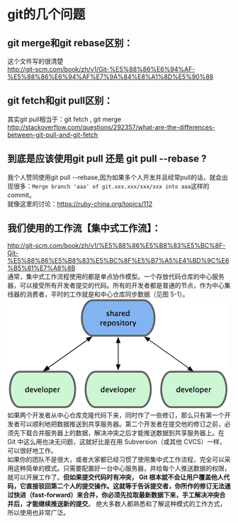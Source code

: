# git的几个问题

## git merge和git rebase区别：
这个文件写的很清楚    
http://git-scm.com/book/zh/v1/Git-%E5%88%86%E6%94%AF-%E5%88%86%E6%94%AF%E7%9A%84%E8%A1%8D%E5%90%88     

## git fetch和git pull区别：
其实git pull相当于：git fetch , git merge     
http://stackoverflow.com/questions/292357/what-are-the-differences-between-git-pull-and-git-fetch    

## 到底是应该使用git pull 还是 git pull --rebase ?
我个人赞同使用git pull --rebase,因为如果多个人开发并且经常pull的话，就会出现很多：`Merge branch 'aaa' of git.xxx.xxx/xxx/xxx into aaa`这样的commit。     
就像这里的讨论：https://ruby-china.org/topics/112

## 我们使用的工作流【集中式工作流】：
http://git-scm.com/book/zh/v1/%E5%88%86%E5%B8%83%E5%BC%8F-Git-%E5%88%86%E5%B8%83%E5%BC%8F%E5%B7%A5%E4%BD%9C%E6%B5%81%E7%A8%8B      
通常，集中式工作流程使用的都是单点协作模型。一个存放代码仓库的中心服务器，可以接受所有开发者提交的代码。所有的开发者都是普通的节点，作为中心集线器的消费者，平时的工作就是和中心仓库同步数据（见图 5-1）。  
![workflow.png](./image/workflow.png)
如果两个开发者从中心仓库克隆代码下来，同时作了一些修订，那么只有第一个开发者可以顺利地把数据推送到共享服务器。第二个开发者在提交他的修订之前，必须先下载合并服务器上的数据，解决冲突之后才能推送数据到共享服务器上。在 Git 中这么用也决无问题，这就好比是在用 Subversion（或其他 CVCS）一样，可以很好地工作。     
如果你的团队不是很大，或者大家都已经习惯了使用集中式工作流程，完全可以采用这种简单的模式。只需要配置好一台中心服务器，并给每个人推送数据的权限，就可以开展工作了。**但如果提交代码时有冲突， Git 根本就不会让用户覆盖他人代码，它直接驳回第二个人的提交操作。这就等于告诉提交者，你所作的修订无法通过快进（fast-forward）来合并，你必须先拉取最新数据下来，手工解决冲突合并后，才能继续推送新的提交**。 绝大多数人都熟悉和了解这种模式的工作方式，所以使用也非常广泛。
